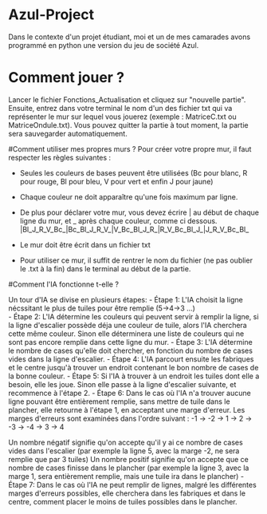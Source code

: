# Azul-Project
Dans le contexte d'un projet étudiant, moi et un de mes camarades avons programmé en python une version du jeu de société Azul.

# Comment jouer ?
Lancer le fichier Fonctions_Actualisation et cliquez sur "nouvelle partie". Ensuite, entrez dans votre terminal le nom d'un des fichier txt qui va représenter le mur sur lequel vous jouerez (exemple : MatriceC.txt ou MatriceOndule.txt). Vous pouvez quitter la partie à tout moment, la partie sera sauvegarder automatiquement.

#Comment utiliser mes propres murs ?
Pour créer votre propre mur, il faut respecter les règles suivantes :
- Seules les couleurs de bases peuvent être utilisées (Bc pour blanc, R pour rouge, Bl pour bleu, V pour vert et enfin J pour jaune)
- Chaque couleur ne doit apparaître qu'une fois maximum par ligne.
- De plus pour déclarer votre mur, vous devez écrire | au début de chaque ligne du mur, et _ après chaque couleur, comme ci dessous.
|Bl_J_R_V_Bc_|Bc_Bl_J_R_V_|V_Bc_Bl_J_R_|R_V_Bc_Bl_J_|J_R_V_Bc_Bl_

- Le mur doit être écrit dans un fichier txt
- Pour utiliser ce mur, il suffit de rentrer le nom du fichier (ne pas oublier le .txt à la fin) dans le terminal au début de la partie.

#Comment l'IA fonctionne t-elle ?

Un tour d'IA se divise en plusieurs étapes:
	- Étape 1: 
		L'IA choisit la ligne nécssitant le plus de tuiles pour être remplie (5->4->3 ...)		
	- Étape 2:
		L'IA détermine les couleurs qui peuvent servir à remplir la ligne, si la ligne d'escalier possède déja une couleur de 
		tuile, alors l'IA cherchera cette même couleur. Sinon elle déterminera une liste de couleurs qui ne sont pas encore remplie 
		dans cette ligne du mur.
	- Étape 3:
		L'IA détermine le nombre de cases qu'elle doit chercher, en fonction du nombre de cases vides dans la ligne d'escalier.
	- Étape 4:
		L'IA parcourt ensuite les fabriques et le centre jusqu'à trouver un endroit contenant le bon nombre de cases de la bonne couleur.
	- Étape 5:
		Si l'IA à trouver à un endroit les tuiles dont elle a besoin, elle les joue. Sinon elle passe à la ligne d'escalier suivante, et recommence à l'étape 2.
	- Étape 6: 
		Dans le cas où l'IA n'a trouver aucune ligne pouvant être entièrement remplie, sans mettre de tuile dans le plancher, elle retourne à l'étape 1, en acceptant une marge d'erreur.
Les marges d'erreurs sont examinées dans l'ordre suivant : 
-1 -> -2 -> 1 -> 2 -> -3 -> -4 -> 3 -> 4

Un nombre négatif signifie qu'on accepte qu'il y ai ce nombre de cases vides dans l'escalier (par exemple la ligne 5, avec la marge -2, ne sera remplie que par 3 tuiles)
Un nombre positif signifie qu'on accepte que ce nombre de cases finisse dans le plancher (par exemple la ligne 3, avec la marge 1, sera entièrement remplie, mais une tuile ira dans le plancher)
	- Étape 7:
		Dans le cas où l'IA ne peut remplir de lignes, malgré les différentes marges d'erreurs possibles, elle cherchera dans les fabriques et dans le centre, comment placer le moins de 
		tuiles possibles dans le plancher.
